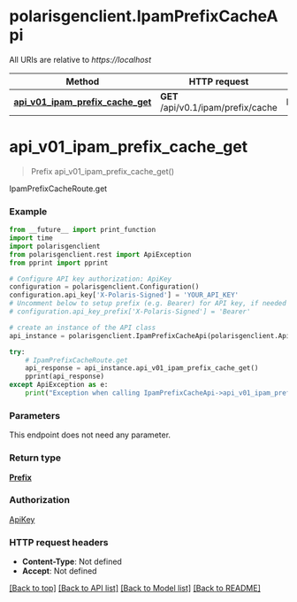 # polarisgenclient.IpamPrefixCacheApi

All URIs are relative to *https://localhost*

Method | HTTP request | Description
------------- | ------------- | -------------
[**api_v01_ipam_prefix_cache_get**](IpamPrefixCacheApi.md#api_v01_ipam_prefix_cache_get) | **GET** /api/v0.1/ipam/prefix/cache | IpamPrefixCacheRoute.get


# **api_v01_ipam_prefix_cache_get**
> Prefix api_v01_ipam_prefix_cache_get()

IpamPrefixCacheRoute.get

### Example
```python
from __future__ import print_function
import time
import polarisgenclient
from polarisgenclient.rest import ApiException
from pprint import pprint

# Configure API key authorization: ApiKey
configuration = polarisgenclient.Configuration()
configuration.api_key['X-Polaris-Signed'] = 'YOUR_API_KEY'
# Uncomment below to setup prefix (e.g. Bearer) for API key, if needed
# configuration.api_key_prefix['X-Polaris-Signed'] = 'Bearer'

# create an instance of the API class
api_instance = polarisgenclient.IpamPrefixCacheApi(polarisgenclient.ApiClient(configuration))

try:
    # IpamPrefixCacheRoute.get
    api_response = api_instance.api_v01_ipam_prefix_cache_get()
    pprint(api_response)
except ApiException as e:
    print("Exception when calling IpamPrefixCacheApi->api_v01_ipam_prefix_cache_get: %s\n" % e)
```

### Parameters
This endpoint does not need any parameter.

### Return type

[**Prefix**](Prefix.md)

### Authorization

[ApiKey](../README.md#ApiKey)

### HTTP request headers

 - **Content-Type**: Not defined
 - **Accept**: Not defined

[[Back to top]](#) [[Back to API list]](../README.md#documentation-for-api-endpoints) [[Back to Model list]](../README.md#documentation-for-models) [[Back to README]](../README.md)

